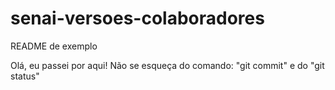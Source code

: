 # senai-versoes-colaboradores

README de exemplo

Olá, eu passei por aqui! 
Não se esqueça do comando: "git commit" e do "git status"
